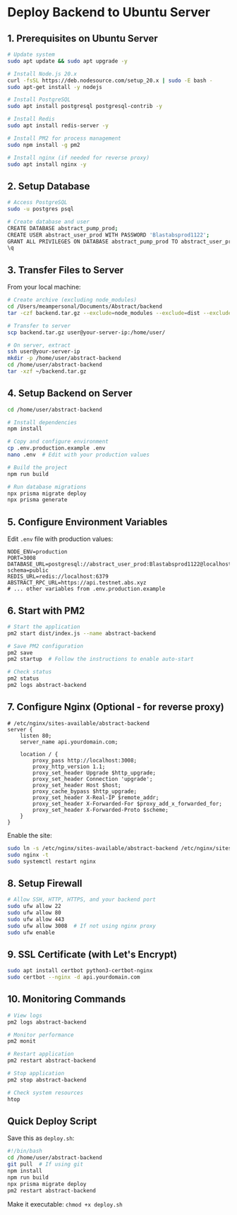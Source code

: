 # Deploy Backend to Ubuntu Server

## 1. Prerequisites on Ubuntu Server
```bash
# Update system
sudo apt update && sudo apt upgrade -y

# Install Node.js 20.x
curl -fsSL https://deb.nodesource.com/setup_20.x | sudo -E bash -
sudo apt-get install -y nodejs

# Install PostgreSQL
sudo apt install postgresql postgresql-contrib -y

# Install Redis
sudo apt install redis-server -y

# Install PM2 for process management
sudo npm install -g pm2

# Install nginx (if needed for reverse proxy)
sudo apt install nginx -y
```

## 2. Setup Database
```bash
# Access PostgreSQL
sudo -u postgres psql

# Create database and user
CREATE DATABASE abstract_pump_prod;
CREATE USER abstract_user_prod WITH PASSWORD 'Blastabsprod1122';
GRANT ALL PRIVILEGES ON DATABASE abstract_pump_prod TO abstract_user_prod;
\q
```

## 3. Transfer Files to Server
From your local machine:
```bash
# Create archive (excluding node_modules)
cd /Users/meampersonal/Documents/Abstract/backend
tar -czf backend.tar.gz --exclude=node_modules --exclude=dist --exclude=.env .

# Transfer to server
scp backend.tar.gz user@your-server-ip:/home/user/

# On server, extract
ssh user@your-server-ip
mkdir -p /home/user/abstract-backend
cd /home/user/abstract-backend
tar -xzf ~/backend.tar.gz
```

## 4. Setup Backend on Server
```bash
cd /home/user/abstract-backend

# Install dependencies
npm install

# Copy and configure environment
cp .env.production.example .env
nano .env  # Edit with your production values

# Build the project
npm run build

# Run database migrations
npx prisma migrate deploy
npx prisma generate
```

## 5. Configure Environment Variables
Edit `.env` file with production values:
```env
NODE_ENV=production
PORT=3008
DATABASE_URL=postgresql://abstract_user_prod:Blastabsprod1122@localhost:5432/abstract_pump_prod?schema=public
REDIS_URL=redis://localhost:6379
ABSTRACT_RPC_URL=https://api.testnet.abs.xyz
# ... other variables from .env.production.example
```

## 6. Start with PM2
```bash
# Start the application
pm2 start dist/index.js --name abstract-backend

# Save PM2 configuration
pm2 save
pm2 startup  # Follow the instructions to enable auto-start

# Check status
pm2 status
pm2 logs abstract-backend
```

## 7. Configure Nginx (Optional - for reverse proxy)
```nginx
# /etc/nginx/sites-available/abstract-backend
server {
    listen 80;
    server_name api.yourdomain.com;

    location / {
        proxy_pass http://localhost:3008;
        proxy_http_version 1.1;
        proxy_set_header Upgrade $http_upgrade;
        proxy_set_header Connection 'upgrade';
        proxy_set_header Host $host;
        proxy_cache_bypass $http_upgrade;
        proxy_set_header X-Real-IP $remote_addr;
        proxy_set_header X-Forwarded-For $proxy_add_x_forwarded_for;
        proxy_set_header X-Forwarded-Proto $scheme;
    }
}
```

Enable the site:
```bash
sudo ln -s /etc/nginx/sites-available/abstract-backend /etc/nginx/sites-enabled/
sudo nginx -t
sudo systemctl restart nginx
```

## 8. Setup Firewall
```bash
# Allow SSH, HTTP, HTTPS, and your backend port
sudo ufw allow 22
sudo ufw allow 80
sudo ufw allow 443
sudo ufw allow 3008  # If not using nginx proxy
sudo ufw enable
```

## 9. SSL Certificate (with Let's Encrypt)
```bash
sudo apt install certbot python3-certbot-nginx
sudo certbot --nginx -d api.yourdomain.com
```

## 10. Monitoring Commands
```bash
# View logs
pm2 logs abstract-backend

# Monitor performance
pm2 monit

# Restart application
pm2 restart abstract-backend

# Stop application
pm2 stop abstract-backend

# Check system resources
htop
```

## Quick Deploy Script
Save this as `deploy.sh`:
```bash
#!/bin/bash
cd /home/user/abstract-backend
git pull  # If using git
npm install
npm run build
npx prisma migrate deploy
pm2 restart abstract-backend
```

Make it executable: `chmod +x deploy.sh`